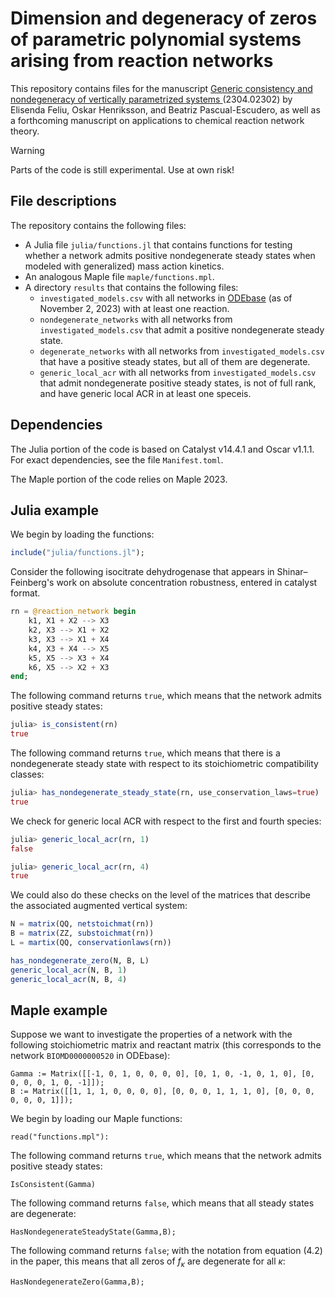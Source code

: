 # Dimension and degeneracy of zeros of parametric polynomial systems arising from reaction networks
This repository contains files for the manuscript [Generic consistency and nondegeneracy of vertically parametrized systems
](https://arxiv.org/abs/2304.02302) (2304.02302) by Elisenda Feliu, Oskar Henriksson, and Beatriz Pascual-Escudero, as well 
as a forthcoming manuscript on applications to chemical reaction network theory.

> [!WARNING]  
> Parts of the code is still experimental. Use at own risk!

## File descriptions
The repository contains the following files:
* A Julia file `julia/functions.jl` that contains functions for testing whether a network admits positive nondegenerate steady states when modeled with generalized) mass action kinetics.
* An analogous Maple file `maple/functions.mpl`.
* A directory `results` that contains the following files:
    -  `investigated_models.csv` with all networks in [ODEbase](https://www.odebase.org/) (as of November 2, 2023) with at least one reaction.
    -  `nondegenerate_networks` with all networks from `investigated_models.csv` that admit a positive nondegenerate steady state.
    -  `degenerate_networks` with all networks from `investigated_models.csv` that have a positive steady states, but all of them are degenerate.
    -  `generic_local_acr` with all networks from `investigated_models.csv` that admit nondegenerate positive steady states, is not of full rank, and have generic local ACR in at least one speceis.

## Dependencies

The Julia portion of the code is based on Catalyst v14.4.1 and Oscar v1.1.1. For exact dependencies, see the file `Manifest.toml`.

The Maple portion of the code relies on Maple 2023.

## Julia example

We begin by loading the functions:

```julia
include("julia/functions.jl");
```

Consider the following isocitrate dehydrogenase that appears in Shinar–Feinberg's work on absolute concentration robustness, entered in catalyst format.

```julia
rn = @reaction_network begin 
    k1, X1 + X2 --> X3
    k2, X3 --> X1 + X2
    k3, X3 --> X1 + X4
    k4, X3 + X4 --> X5
    k5, X5 --> X3 + X4
    k6, X5 --> X2 + X3 
end;
```

The following command returns `true`, which means that the network admits positive steady states:

```julia
julia> is_consistent(rn)
true
```

The following command returns `true`, which means that there is a nondegenerate steady state with respect to its stoichiometric compatibility classes:

```julia
julia> has_nondegenerate_steady_state(rn, use_conservation_laws=true)
true
```

We check for generic local ACR with respect to the first and fourth species:

```julia
julia> generic_local_acr(rn, 1)
false

julia> generic_local_acr(rn, 4)
true
```

We could also do these checks on the level of the matrices that describe the associated augmented vertical system:

```julia
N = matrix(QQ, netstoichmat(rn))
B = matrix(ZZ, substoichmat(rn))
L = martix(QQ, conservationlaws(rn))

has_nondegenerate_zero(N, B, L)
generic_local_acr(N, B, 1)
generic_local_acr(N, B, 4)

```


## Maple example
Suppose we want to investigate the properties of a network with the following stoichiometric matrix and reactant matrix (this corresponds to the network `BIOMD0000000520` in ODEbase):

```
Gamma := Matrix([[-1, 0, 1, 0, 0, 0, 0], [0, 1, 0, -1, 0, 1, 0], [0, 0, 0, 0, 1, 0, -1]]);
B := Matrix([[1, 1, 1, 0, 0, 0, 0], [0, 0, 0, 1, 1, 1, 0], [0, 0, 0, 0, 0, 0, 1]]);
```

We begin by loading our Maple functions:

```
read("functions.mpl"):
```

The following command returns `true`, which means that the network admits positive steady states:

```
IsConsistent(Gamma)
```

The following command returns `false`, which means that all steady states are degenerate:

```
HasNondegenerateSteadyState(Gamma,B);
```

The following command returns `false`; with the notation from equation (4.2) in the paper, this means that all zeros of $f_\kappa$ are degenerate for all $\kappa$:
```
HasNondegenerateZero(Gamma,B);
```
